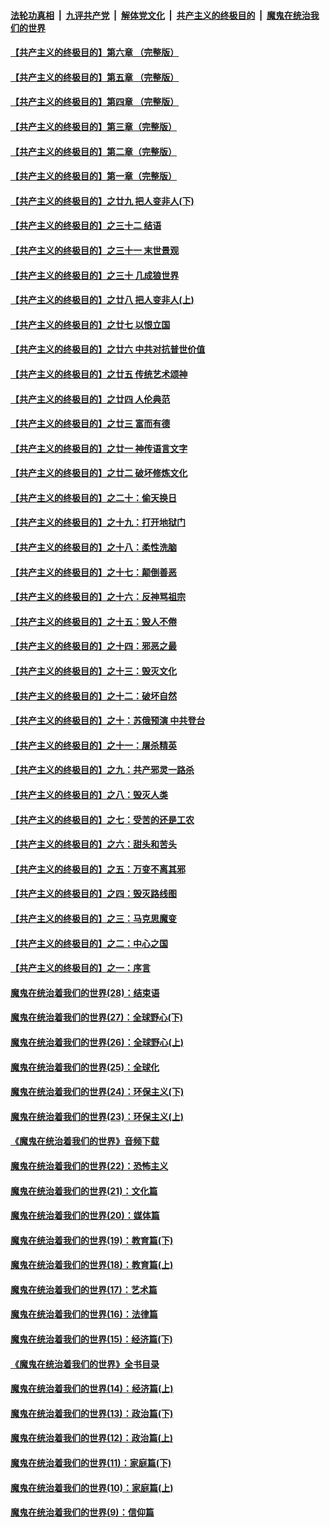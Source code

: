 ####  [法轮功真相](../../../../basic/blob/master/README.md?t=06210002) &nbsp;|&nbsp; [九评共产党](../../../../9ping.md/blob/master/README.md?t=06210002) &nbsp;|&nbsp; [解体党文化](../../../../jtdwh.md/blob/master/README.md?t=06210002)  &nbsp;|&nbsp; [共产主义的终极目的](../../../../gczydzjmd.md/blob/master/README.md?t=06210002) &nbsp;|&nbsp; [魔鬼在统治我们的世界](../../../../mgztzwmdsj.md/blob/master/README.md?t=06210002) 

#### [【共产主义的终极目的】第六章 （完整版）](../pages/nsc422/n11428913.md?t=06210002) 

#### [【共产主义的终极目的】第五章 （完整版）](../pages/nsc422/n11428912.md?t=06210002) 

#### [【共产主义的终极目的】第四章 （完整版）](../pages/nsc422/n11428907.md?t=06210002) 

#### [【共产主义的终极目的】第三章（完整版）](../pages/nsc422/n11428848.md?t=06210002) 

#### [【共产主义的终极目的】第二章（完整版）](../pages/nsc422/n11428831.md?t=06210002) 

#### [【共产主义的终极目的】第一章（完整版）](../pages/nsc422/n11417651.md?t=06210002) 

#### [【共产主义的终极目的】之廿九 把人变非人(下)](../pages/nsc422/n11344140.md?t=06210002) 

#### [【共产主义的终极目的】之三十二 结语](../pages/nsc422/n11360535.md?t=06210002) 

#### [【共产主义的终极目的】之三十一 末世景观](../pages/nsc422/n11351129.md?t=06210002) 

#### [【共产主义的终极目的】之三十 几成狼世界](../pages/nsc422/n11348280.md?t=06210002) 

#### [【共产主义的终极目的】之廿八 把人变非人(上)](../pages/nsc422/n11340492.md?t=06210002) 

#### [【共产主义的终极目的】之廿七 以恨立国](../pages/nsc422/n11336944.md?t=06210002) 

#### [【共产主义的终极目的】之廿六 中共对抗普世价值](../pages/nsc422/n11324785.md?t=06210002) 

#### [【共产主义的终极目的】之廿五 传统艺术颂神](../pages/nsc422/n11296396.md?t=06210002) 

#### [【共产主义的终极目的】之廿四 人伦典范](../pages/nsc422/n11296397.md?t=06210002) 

#### [【共产主义的终极目的】之廿三 富而有德](../pages/nsc422/n11283598.md?t=06210002) 

#### [【共产主义的终极目的】之廿一 神传语言文字](../pages/nsc422/n11263265.md?t=06210002) 

#### [【共产主义的终极目的】之廿二 破坏修炼文化](../pages/nsc422/n11245728.md?t=06210002) 

#### [【共产主义的终极目的】之二十：偷天换日](../pages/nsc422/n11238846.md?t=06210002) 

#### [【共产主义的终极目的】之十九：打开地狱门](../pages/nsc422/n11206376.md?t=06210002) 

#### [【共产主义的终极目的】之十八：柔性洗脑](../pages/nsc422/n11199994.md?t=06210002) 

#### [【共产主义的终极目的】之十七：颠倒善恶](../pages/nsc422/n11179782.md?t=06210002) 

#### [【共产主义的终极目的】之十六：反神骂祖宗](../pages/nsc422/n11166798.md?t=06210002) 

#### [【共产主义的终极目的】之十五：毁人不倦](../pages/nsc422/n11166792.md?t=06210002) 

#### [【共产主义的终极目的】之十四：邪恶之最](../pages/nsc422/n11150249.md?t=06210002) 

#### [【共产主义的终极目的】之十三：毁灭文化](../pages/nsc422/n11135227.md?t=06210002) 

#### [【共产主义的终极目的】之十二：破坏自然](../pages/nsc422/n11135214.md?t=06210002) 

#### [【共产主义的终极目的】之十：苏俄预演 中共登台](../pages/nsc422/n11118424.md?t=06210002) 

#### [【共产主义的终极目的】之十一：屠杀精英](../pages/nsc422/n11118442.md?t=06210002) 

#### [【共产主义的终极目的】之九：共产邪灵一路杀](../pages/nsc422/n11114139.md?t=06210002) 

#### [【共产主义的终极目的】之八：毁灭人类](../pages/nsc422/n11108503.md?t=06210002) 

#### [【共产主义的终极目的】之七：受苦的还是工农](../pages/nsc422/n11101809.md?t=06210002) 

#### [【共产主义的终极目的】之六：甜头和苦头](../pages/nsc422/n11096971.md?t=06210002) 

#### [【共产主义的终极目的】之五：万变不离其邪](../pages/nsc422/n11091285.md?t=06210002) 

#### [【共产主义的终极目的】之四：毁灭路线图](../pages/nsc422/n11086284.md?t=06210002) 

#### [【共产主义的终极目的】之三：马克思魔变](../pages/nsc422/n11061941.md?t=06210002) 

#### [【共产主义的终极目的】之二：中心之国](../pages/nsc422/n11047728.md?t=06210002) 

#### [【共产主义的终极目的】之一：序言](../pages/nsc422/n11086077.md?t=06210002) 

#### [魔鬼在统治着我们的世界(28)：结束语](../pages/nsc422/n10936246.md?t=06210002) 

#### [魔鬼在统治着我们的世界(27)：全球野心(下)](../pages/nsc422/n10928319.md?t=06210002) 

#### [魔鬼在统治着我们的世界(26)：全球野心(上)](../pages/nsc422/n10900318.md?t=06210002) 

#### [魔鬼在统治着我们的世界(25)：全球化](../pages/nsc422/n10788205.md?t=06210002) 

#### [魔鬼在统治着我们的世界(24)：环保主义(下)](../pages/nsc422/n10695307.md?t=06210002) 

#### [魔鬼在统治着我们的世界(23)：环保主义(上)](../pages/nsc422/n10688613.md?t=06210002) 

#### [《魔鬼在统治着我们的世界》音频下载](../pages/nsc422/n10635553.md?t=06210002) 

#### [魔鬼在统治着我们的世界(22)：恐怖主义](../pages/nsc422/n10614727.md?t=06210002) 

#### [魔鬼在统治着我们的世界(21)：文化篇](../pages/nsc422/n10597706.md?t=06210002) 

#### [魔鬼在统治着我们的世界(20)：媒体篇](../pages/nsc422/n10586579.md?t=06210002) 

#### [魔鬼在统治着我们的世界(19)：教育篇(下)](../pages/nsc422/n10564808.md?t=06210002) 

#### [魔鬼在统治着我们的世界(18)：教育篇(上)](../pages/nsc422/n10526970.md?t=06210002) 

#### [魔鬼在统治着我们的世界(17)：艺术篇](../pages/nsc422/n10499093.md?t=06210002) 

#### [魔鬼在统治着我们的世界(16)：法律篇](../pages/nsc422/n10485969.md?t=06210002) 

#### [魔鬼在统治着我们的世界(15)：经济篇(下)](../pages/nsc422/n10469975.md?t=06210002) 

#### [《魔鬼在统治着我们的世界》全书目录](../pages/nsc422/n10464261.md?t=06210002) 

#### [魔鬼在统治着我们的世界(14)：经济篇(上)](../pages/nsc422/n10457370.md?t=06210002) 

#### [魔鬼在统治着我们的世界(13)：政治篇(下)](../pages/nsc422/n10448270.md?t=06210002) 

#### [魔鬼在统治着我们的世界(12)：政治篇(上)](../pages/nsc422/n10444576.md?t=06210002) 

#### [魔鬼在统治着我们的世界(11)：家庭篇(下)](../pages/nsc422/n10440961.md?t=06210002) 

#### [魔鬼在统治着我们的世界(10)：家庭篇(上)](../pages/nsc422/n10435448.md?t=06210002) 

#### [魔鬼在统治着我们的世界(9)：信仰篇](../pages/nsc422/n10432159.md?t=06210002) 


